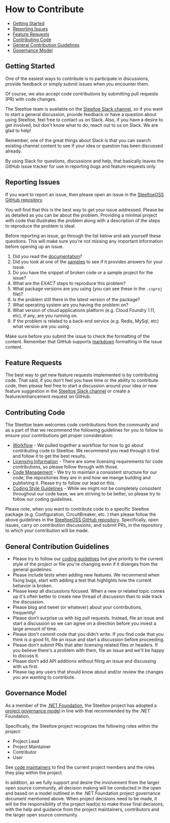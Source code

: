 # How to Contribute

* [Getting Started](#getting-started)
* [Reporting Issues](#reporting-issues)
* [Feature Requests](#feature-requests)
* [Contributing Code](#contributing-code)
* [General Contribution Guidelines](#general-contribution-guidelines)
* [Governance Model](#governance-model)

## Getting Started

One of the easiest ways to contribute is to participate in discussions, provide feedback or simply submit issues when you encounter them.

Of course, we also accept code contributions by submitting pull requests (PR) with code changes.

The Steeltoe team is available on the [Steeltoe Slack channel](https://slack.steeltoe.io), so if you want to start a general discussion, provide feedback or have a question about using Steeltoe, feel free to contact us on Slack.  Also, if you have a desire to get involved, but don't know what to do, reach out to us on Slack. We are glad to help!

Remember, one of the great things about Slack is that you can search existing channel content to see if your idea or question has been discussed already.

By using Slack for questions, discussions and help, that basically leaves the GitHub issue tracker for use in reporting bugs and feature requests only.

## Reporting Issues

If you want to report an issue, then please open an issue in the [SteeltoeOSS GitHub repository](https://github.com/SteeltoeOSS/steeltoe).

You will find that this is the best way to get your issue addressed. Please be as detailed as you can be about the problem. Providing a minimal project with code that illustrates the problem along with a description of the steps to reproduce the problem is ideal.

Before reporting an issue, go through the list below and ask yourself these questions.  This will make sure you're not missing any important information before opening up an issue.

1. Did you read the [documentation](https://docs.steeltoe.io/)?
1. Did you look at one of the [samples](https://github.com/SteeltoeOSS/Samples) to see if it provides answers for your issue.
1. Do you have the snippet of broken code or a sample project for the issue?
1. What are the *EXACT* steps to reproduce this problem?
1. What package versions are you using (you can see these in the `.csproj` file)?
1. Is the problem still there in the latest version of the package?
1. What operating system are you having the problem on?
1. What version of cloud applications platform (e.g. Cloud Foundry 1.11, etc), if any, are you running on.
1. If the problem is related to a back-end service (e.g. Redis, MySql, etc) what version are you using.

Make sure before you submit the issue to check the formatting of the content. Remember that GitHub supports [markdown](https://help.github.com/articles/github-flavored-markdown/) formatting in the issue content.

## Feature Requests

The best way to get new feature requests implemented is by contributing code. That said, if you don't feel you have time or the ability to contribute code, then please feel free to start a discussion around your idea or new feature suggestion in the [Steeltoe Slack channel](https://slack.steeltoe.io) or create a feature/enhancement request on GitHub. 

## Contributing Code

The Steeltoe team welcomes code contributions from the community and as a part of that we recommend the following guidelines for you to follow to ensure your contributions get proper consideration:

* [Workflow](contributing-docs/contributing-workflow.md) - We pulled together a workflow for how to go about contributing code to Steeltoe. We recommend you read through it first and follow it to get the best results.
* [Licensing Information](contributing-docs/contributing-license.md) - There are some licensing requirements for code contributions, so please follow through with those.
* [Code Management](contributing-docs/contributing-code-management.md) - We try to maintain a consistent structure for our code; the repositories they are in and how we mange building and publishing it.  Please try to follow our lead on this.
* [Coding Style Guidelines](contributing-docs/contributing-code-style.md) - While we might not be completely consistent throughout our code base, we are striving to be better, so please try to follow our coding guidelines.

Please note, when you want to contribute code to a specific Steeltoe package (e.g. Configuration, CircuitBreaker, etc. ) then please follow the above guidelines in the [SteeltoeOSS GitHub repository](https://github.com/SteeltoeOSS/steeltoe). Specifically, open issues, carry on contribution discussions, and submit PRs, in the repository to which your contribution will be made.

## General Contribution Guidelines

* Please try to follow our [coding guidelines](contributing-docs/contributing-code-style.md) but give priority to the current style of the project or file you're changing even if it diverges from the general guidelines.
* Please include tests when adding new features. We recommend when fixing bugs, start with adding a test that highlights how the current behavior is broken.
* Please keep all discussions focused. When a new or related topic comes up it's often better to create new thread of discussion than to side track the discussion.
* Please blog and tweet (or whatever) about your contributions, frequently!
* Please don't surprise us with big pull requests. Instead, file an issue and start a discussion so we can agree on a direction before you invest a large amount of time.
* Please don't commit code that you didn't write. If you find code that you think is a good fit, file an issue and start a discussion before proceeding.
* Please don't submit PRs that alter licensing related files or headers. If you believe there's a problem with them, file an issue and we'll be happy to discuss it.
* Please don't add API additions without filing an issue and discussing with us first.
* Please tag any users that should know about and/or review the changes you are wanting to contribute.

## Governance Model

As a member of the [.NET Foundation](https://dotnetfoundation.org/), the Steeltoe project has adopted a [project governance model](https://github.com/dotnet/home/blob/master/governance/project-governance.md) in line with that recommended by the .NET Foundation.

Specifically, the Steeltoe project recognizes the following roles within the project:

* Project Lead
* Project Maintainer
* Contributor
* User

See [code maintainers](contributing-docs/code-maintainers.md) to find the current project members and the roles they play within the project.

In addition, as we fully support and desire the involvement from the larger open source community, all decision making will be conducted in the open and based on a model outlined in the .NET Foundation project governance document mentioned above. When project decisions need to be made, it will be the responsibility of the project lead(s) to make those final decisions, with the help and guidance from the project maintainers, contributors and the larger open source community.

